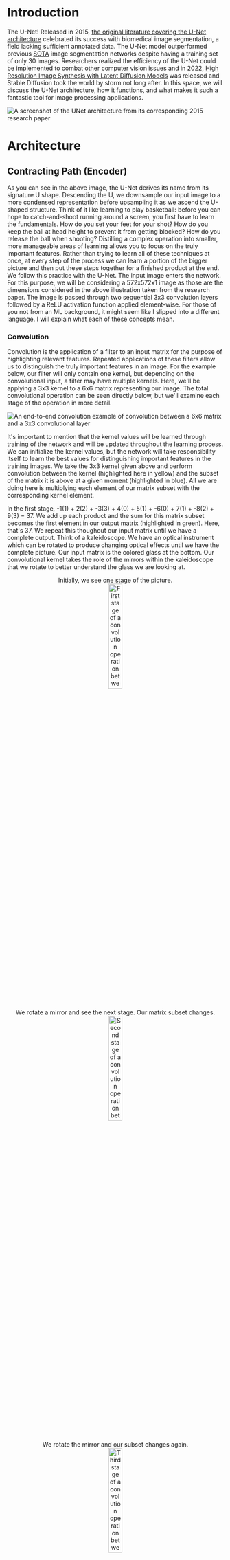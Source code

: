 # Introduction

The U-Net! Released in 2015, [the original literature covering the U-Net architecture](https://arxiv.org/abs/1505.04597) celebrated its success with biomedical image segmentation, a field lacking sufficient annotated data. The U-Net model outperformed previous [SOTA](https://github.com/ejohansson13/concepts_explained/blob/main/Acronyms.md) image segmentation networks despite having a training set of only 30 images. Researchers realized the efficiency of the U-Net could be implemented to combat other computer vision issues and in 2022, [High Resolution Image Synthesis with Latent Diffusion Models](https://arxiv.org/abs/2112.10752) was released and Stable Diffusion took the world by storm not long after. In this space, we will discuss the U-Net architecture, how it functions, and what makes it such a fantastic tool for image processing applications.

![A screenshot of the UNet architecture from its corresponding 2015 research paper](/UNet/Images/unet_architecture.png)
# Architecture

## Contracting Path (Encoder)

As you can see in the above image, the U-Net derives its name from its signature U shape. Descending the U, we downsample our input image to a more condensed representation before upsampling it as we ascend the U-shaped structure. Think of it like learning to play basketball: before you can hope to catch-and-shoot running around a screen, you first have to learn the fundamentals. How do you set your feet for your shot? How do you keep the ball at head height to prevent it from getting blocked? How do you release the ball when shooting? Distilling a complex operation into smaller, more manageable areas of learning allows you to focus on the truly important features. Rather than trying to learn all of these techniques at once, at every step of the process we can learn a portion of the bigger picture and then put these steps together for a finished product at the end. We follow this practice with the U-Net. The input image enters the network. For this purpose, we will be considering a 572x572x1 image as those are the dimensions considered in the above illustration taken from the research paper. The image is passed through two sequential 3x3 convolution layers followed by a ReLU activation function applied element-wise. For those of you not from an ML background, it might seem like I slipped into a different language. I will explain what each of these concepts mean.  

### Convolution
Convolution is the application of a filter to an input matrix for the purpose of highlighting relevant features. Repeated applications of these filters allow us to distinguish the truly important features in an image. For the example below, our filter will only contain one kernel, but depending on the convolutional input, a filter may have multiple kernels. Here, we'll be applying a 3x3 kernel to a 6x6 matrix representing our image. The total convolutional operation can be seen directly below, but we'll examine each stage of the operation in more detail.

![An end-to-end convolution example of convolution between a 6x6 matrix and a 3x3 convolutional layer](/UNet/Images/convolution_with_calculations.png)

It's important to mention that the kernel values will be learned through training of the network and will be updated throughout the learning process. We can initialize the kernel values, but the network will take responsibility itself to learn the best values for distinguishing important features in the training images. We take the 3x3 kernel given above and perform convolution between the kernel (highlighted here in yellow) and the subset of the matrix it is above at a given moment (highlighted in blue). All we are doing here is multiplying each element of our matrix subset with the corresponding kernel element.

In the first stage, -1(1) + 2(2) + -3(3) + 4(0) + 5(1) + -6(0) + 7(1) + -8(2) + 9(3) = 37. We add up each product and the sum for this matrix subset becomes the first element in our output matrix (highlighted in green). Here, that's 37. We repeat this thoughout our input matrix until we have a complete output. Think of a kaleidoscope. We have an optical instrument which can be rotated to produce changing optical effects until we have the complete picture. Our input matrix is the colored glass at the bottom. Our convolutional kernel takes the role of the mirrors within the kaleidoscope that we rotate to better understand the glass we are looking at. 
<p align="center" width="100%">
  Initially, we see one stage of the picture. <br>
  <img src="/UNet/Images/cwc_first_stage.png" alt="First stage of a convolution operation between a matrix and a kernel" width="25%">
</p>

<p align="center" width="100%">
  We rotate a mirror and see the next stage. Our matrix subset changes. <br>
  <img src="/UNet/Images/cwc_second_stage.png" alt="Second stage of a convolution operation between a matrix and a kernel" width="25%"> 
</p>
 
<p align="center" width="100%">
  We rotate the mirror and our subset changes again. <br>
  <img src="/UNet/Images/cwc_third_stage.png" alt="Third stage of a convolution operation between a matrix and a kernel" width="25%">  
</p>

<p align="center" width="100%">
  And again, completing the topmost row. <br>
  <img src="/UNet/Images/cwc_fourth_stage.png" alt="Fourth stage of a convolution operation between a matrix and a kernel" width="25%">  
</p>

So far, we have only been looking at the top row of the kaleidoscope image. And so we shift the lens down slightly to the next stage. A lot of the image will look the same but we have swapped the topmost row for another row further down. Here, we are performing the same elementwise multiplication between the kernel and our matrix subset and summing the products. ![Second row of a convolution operation between a matrix and a kernel](/UNet/Images/cwc_second_row.png) We complete the second row, shift down, and perform the same operations. ![Third row of a convolution operation between a matrix and a kernel](/UNet/Images/cwc_third_row.png) We shift down another row and arrive at all the information our kaleidoscope has to offer and correspondingly all the information our kernel has chosen to highlight from our input matrix. ![Fourth row of a convolution operation between a matrix and a kernel](/UNet/Images/cwc_fourth_row.png) 
As you can see in the example, our input matrix is 6x6 while our output matrix is 4x4. The reason for this decrease in size is that as we move the kernel around the input matrix, we lose out on the edgemost matrix elements. This is intended for the U-Net architecture. The authors refer to it as the overlap-tile strategy, important for biomedical image segmentation as we only utilize pixels of the image where the full context is available in the input image. Here is an illustration from the research paper: 
<p align="center" width="100%">
  <img src="/UNet/Images/biomed_convolution_example.png" alt="Biomedical image segmentation example of convolution operation from U-Net research paper released in 2015" width="40%"
</p>

Convolution discards the edges of the image due to the incomplete context around those pixels, similar to our example.

### Rectified Linear Unit
Now that we have our output matrix, we apply an element-wise activation function. An activation function takes in a value and acts like a security checkpoint at the airport. At the airport, if you have a bottle with liquid over a certain volume, you must empty it before continuing. Rules are in place and if you fall short of those rules, you alter your input before proceeding. Depending on the value input to the activation function, it may allow it to pass unaffected or reject the value and replace it with 0. These actions will also change dependent on the respective activation function. The rectified linear unit (ReLU) activation function allows all nonnegative values to pass, and rejects negative values, setting them to 0.
<p align="center" width="100%">
  <img src="/UNet/Images/relu_activation_function.png" alt="A graph demonstrating the Rectified Linear Unit activation function" width="25%">
</p>

After passing our output matrix through the ReLU activation function, we have the following matrix. As you can see, only negative values were affected.
<p align="center" width="100%">
  <img src="/UNet/Images/matrix_after_activation.png" width="55%">
</p>

By passing our output matrix through this activation function, we are zeroing all negative values. This is important. Activation functions take on the nonlinear responsibility of our network. For those of you with an ML background, this is intuitive. For others, I'll give a brief overview and attach some resources for further reading. Without introducing any nonlinearity, we are bounding our network to linear representations. Regardless of our architecture or number of layers, a combination of linear operations will always result in a linear output and fail to capture a more complex relationship.
<p align="center" width="100%">
  <img src="/UNet/Images/linear_vs_nonlinear.png" alt="A simple example of linear operations failing to capture more complex data relationships"               width="30%"
</p>
  
Expressing this idea in 2-dimensions might seem reductive, but we can see that regardless of the number of operations in our linear relationship, we fail to adequately represent the quadratic curve. We can better capture it at a single instance, but linear operations will always fail to correctly model nonlinear relationships. Nonlinear activation functions allow us to express more complex relationships for the network to better model and understand the data. [Here is a video of Andrew Ng on nonlinear activation functions](https://www.youtube.com/watch?v=NkOv_k7r6no). [And a blog post covering some activation functions with code examples](https://machinelearningmastery.com/using-activation-functions-in-neural-networks/).

### Down-sampling (Max Pooling)
The stages mentioned above are repeated twice. Our initial image is passed through a convolution operation, then ReLU, and that result is passed through another round of convolution and activation functions. Next, we arrive at the downsampling step, illustrated in the below diagram with a red arrow.
<p align="center" width="100%">
  <img src="/UNet/Images/first_downsampling_step.png" alt="The first max pooling operation performed on the contracting path of the U-Net" width="10%"
</p>

To downsample our matrix output, we perform a 2x2 max pooling operation. Max pooling maintains the most essential features of our image while diminishing our total information for faster computations. Preserving the most important features regardless of our matrix size builds robustness in the network to scale and orientation changes in images. We can take our previous matrix as an example. At each 2x2 matrix subset, we highlight the most relevant value and pass it on to our output matrix (highlighted in green).
<p align="center" width="100%">
  <img src="/UNet/Images/max_pooling.png" alt="Example of a max pooling operation transforming a 4x4 matrix into a 2x2 matrix" width="35%"
</p>

By emphasizing the most relevant features in our image, we are also diminishing the less important features. The network becomes less concerned with discoloration or lighting of an image and focuses on the critical features of the objects contained within the image.

Following the convolution, ReLU, and now max pooling operation, the most relevant features of the image have been highlighted for the network to learn. It has also arrived at a much more compact representation of the image, spotlighting the efficiency of the U-Net architecture. Distlling our higher-dimension image to a lower-dimension representation allows for easier and faster computations, especially when our images aren't 4x4 as in the example above, but 568x568. With each max pooling operation, we decrease our total number of pixels by 75% as we half both the number of rows and the number of columns in our matrix. By halving our matrix both horizontally and vertically, we have arrived at a much more compact image representation. 

### Channels
Let's take a step back and revisit convolution. They have an important feature I didn't touch on, channels. Channels are the third dimension for our image matrices. Similar to how images have a height and width, they also have channels. Channels represent the number of distinct spaces offering information on our image. Think of channels as a stack of our images. Each version of the image in the stack is a channel. Each channel in our stack offers a different perspective on our image. 

One way to think of this is through the RGB color space. RGB images are stored with three channels: red, green, and blue. Each channel focuses on one color in the image. We can look at the below image of a lake separated to its respective red, green, and blue channels. One channel in our image of a lake focuses on the intensity of red in the image. Another focuses on the green in our image, while the third channel focuses on the blue.
<p align="center" width="100%">
  <img src="/UNet/Images/image_channels.png" alt="An example image broken down to its respective red, green, and blue channels." width="75%"
</p>

We can also examine this through the lens of a stack of matrices, with each matrix in our stack corresponding to one channel in our image. Similar to above, our image will have three channels, one for each of the RGB colors. Therefore, our stack will have three matrices. Each matrix will have the exact same height, width, and number of pixels, as they all represent the same image. Each cell in each of our matrices will correspond to one pixel of our image. The value of that cell illustrates the magnitude of the channel-specific color in that pixel of our image. These values will range from 0-1, with 0 demonstrating no magnitude and 1 representing absolute magnitude. As we can see, the upper-left pixel in our image appears to be fairly split between red and blue with a slight presence of green. The bottom-left pixel appears to have a heavy red influence, but green and blue are also readily apparent in that image pixel.
<p align="center" width="100%">
  <img src="/UNet/Images/channels.png" alt="An image matrix with pixel values corresponding to its red, green, and blue channels." width="25%"
</p>

The examples above explain the concept of image channels by tying each channel to one of the RGB colors. However, channels don’t have to be restricted to the color space. Channels can represent any information on an image, and often represent image information we take for granted visually, but are essential to a computer’s comprehension. Giving a computer more channels to view an image often leads to a better understanding of the image. These channels can include information on saturation, lighting, definition, or any knowledge that helps the computer perceive image details.

The alternative to multiple channels for an image is only one channel. This is known as grayscale. If an image only has one channel, it lacks all of the other information we described. There is no information on color or saturation or anything besides the intensity of gray shading. A 0 in a pixel would represent white, and a 1 would represent black. Grayscale images only need one channel for information.

When performing convolution, we control the number of channels in our output, allowing the network to broaden its image understanding. It can go beyond grayscale, and process the image in a number of different spaces. These distinct spaces allow the network to accomplish its image processing goal. Incorporating a variety of information from different perspectives (channels), the computer gains awareness of the image it is processing.

Convolution allows us to take a grayscale image and broaden it to 64 channels, deepening the network's image comprehension. This is the example in the paper. Every rectangle indicating the image will have its height and width dimensions near the bottom of the rectangle and its number of channels above the rectangle.
<p align="center" width="100%">
  <img src="/UNet/Images/unet_channels.png" width="10%"
</p>

A 572x572x1 image is input and broadened to 570x570x64. Our input image only holds one channel, as the biomedical images the network was trained on are all in grayscale. If we were training on RGB images, we could feed in images with 3 channels (572x572x3) and still have a 570x570x64 sized output. Convolution allows total control of the number of channels in an output image. Let's take a look at how that works.

### Convolution with Multiple Channels

In our initial convolution example, we explained that our convolutional filter would only contain one kernel. This was a simplified example. For more complex examples, i.e. when dealing with images with multiple channels, a convolutional filter is a collection of kernels, with one kernel for each input channel. When changing the number of channels in an output image through convolution, one filter exists for each output channel. Let’s first examine the multi-filter example where we expand the number of output channels, before considering the multi-kernel example for an image input with multiple channels.

Revisiting our convolution example, we treated a 6x6 matrix as a grayscale image. If we want to expand this image to 3 channels, we would have one filter for each output channel we hope to generate. Each filter would have one kernel for each channel of our input image. Our input image only has one channel, so in this case, we would have one kernel for each convolutional filter. We can see the filters below.
<p align="center">
  <img src="/UNet/Images/unet_kernel1.png" width="10%" /> <img src="/UNet/Images/unet_kernel2.png" width="10%" /> <img src="/UNet/Images/unet_kernel3.png" width="10%" />
</p>

Next, let’s perform convolution with these three filters, each containing one kernel. Feeding in our input matrix, we repeat the same convolutional process as described above, and arrive at the same result. To save space, I've abstracted the calculations, but feel free to work them out for yourself.
<p align="center" width="100%">
  <img src="/UNet/Images/unet_conv_kernel1.png" width="30%"
</p>

We move on to the second convolutional filter and apply its solitary kernel across our input matrix, generating another channel for our output image.
<p align="center" width="100%">
  <img src="/UNet/Images/unet_conv_kernel2.png" width="30%"
</p>

Finally, we apply our third filter with its convolutional kernel for the third and final channel of our output image.
<p align="center" width="100%">
  <img src="/UNet/Images/unet_conv_kernel3.png" width="30%"
</p>

We have transformed our 6x6x1 input matrix into a 4x4x3 output. This convolution allowed the broadening of our one-channel image into multiple channels, offering additional perspectives for the network to better understand our image. Let's consider a slightly more complex example, the first convolution operation in the paper, but treat our input as an RGB image. In the paper, this is an expansion of a grayscale 572x572x1 to 570x570x64. We'll be treating it as an RGB 572x572x3 convolved to 570x570x64.
<p align="center" width="100%">
  <img src="/UNet/Images/unet_first_conv.png" width="10%"
</p>

Again, we'd have one 3x3 kernel for each input channel. That gives us 3 kernels per filter. We'd need 64 filters, one for each output channel. This gives us 64 filters, each with 3 3x3 kernels. Each kernel perform convolutions with its associated channel, following the same operation we've demonstrated above. The output of every kernel-channel pairing is summed together. This means that, although each filter has three kernels, only one matrix is output per filter. Repeating this for each of the 64 filters would give our expected output of 64 channels for our image and allows for the transformation of a 572x572x3 image to 570x570x64. 

Convolution gives our network total control over the number of input and output channels. Each kernel corresponds to one input channel. Each filter corresponds to one output channel. Having a unique kernel for each image input channel allows the network to singularly determine the best parameters at highlighting the image details contained within each channel. Having multiple kernels for each filter ensures that every output channel of our image contains an amalgamation of all the information offered across every channel of our input image. This preservation of information throughout our convolutional operations plays a large role in the efficiency of the U-net and its success with small training sets.

In the first stage, our first convolution operation gives us 64 channels. In the next stage, following our max pooling, we perform our first convolution operation and increase the channels to 128. This continues, doubling our number of channels in the first convolution operation of each stage until we arrive at the bottom of our U-shape and the bridge in our architecture. Increasing the number of channels affords our network additional perspectives to comprehend image details. When compressing our images with every downsampling operation, preserving information becomes doubly important. Talk about why increasing number of channels is so important.

## Bridge
The stages described above (3x3 convolution, ReLU, 3x3 convolution, ReLU, 2x2 max pooling) are repeated multiple times before arriving at the bridge, the bottom of the U-shaped architecture. This is our link between the contractive path we have descended and the expansive path we will soon ascend. Our image is at its smallest dimension size. From our initial 572x572x1 matrix, we have arrived at a 32x32x512 representation. This is the output of the final max pooling operation and serves as our input to the bridge.
<p align="center" width="100%">
  <img src="/UNet/Images/bridge.png" alt="Diagram of the bridge of the U-Net architure taken from the corresponding 2015 research paper" width="55%"
</p>

We repeat the process from throughout our contractive path descension. A 3x3 convolution doubles our number of channels, the ReLU function is applied elementwise, another 3x3 convolution, and another ReLU operation takes our image dimensions to 28x28x1024. Since we have arrived at the bottom of the U, rather than downsample again, we upsample and begin our ascent up the expansive path of the architecture. At some point, no matter how much you practice each technique individually, the only way to increase your proficiency with shooting coming off of a screen is to incorporate your improved individual techniques into the holistic movement of shooting off of a screen. That is what we are doing here. We've distilled our task into its multiple separate techniques and now it is time to start putting it all together again and see how we have improved. 

A continued, single-minded approach to improvement is to be admired, but excessive, overly attentive dedication to minutiae can often be damaging. In basketball, this might manifest as injury. In the U-Net, this could lead to the loss of important image details. We want to be able to see the forest and the trees. For this reason, we stop downsampling our image features and begin upsampling.

## Expansive Path (Decoder)
Throughout our encoder process, we performed multiple sequential operations. Convolutions were followed by an activation function, and multiple convolution-activation operations occurred before we downsampled our image features. The decoder section follows a similar process. We are now putting our techniques together in hopes of shooting the perfect shot, just like the network assembling the features it has learned from its training. Throughout the expansive path, we'll be scaling what we've learned. Rather than practicing catching the ball, setting our feet, and raising the ball to shoot individually, we will be practicing these skills together. The purpose of the encoder was to determine the most important image features and provide the network enough channels to inspect these features. The decoder's purpose is to amalgamate the information offered by each of these channels while restricting information loss. The decoder is responsible for rebuilding the image from the network's determined features and comparing the model output to our desired outcome. Learning at every stage of the decoder will be augmented through skip connections, which I'll cover below. 

### Skip Connections
As we ascend the expansive path, we notice a significant change in the architecture from the contracting path. Skip connections, or connecting paths, offer an opportunity for our network to augment its learning at every decoding step through information from the corresponding encoding step. Skip connections link images at similar stages in their respective processes. These connections across the architecture boost our image understanding. Images from the contracting path are cropped and concatenated on to our expansive path images. Since images are taken from equivalent steps in their respective processes, they have an equal number of channels. Our expansive path images, immediately following upsampling, are augmented with their counterparts and the number of channels is doubled. In the illustration below, images from the contracting path are cropped so that they fit the size of their respective stage in the expansive path. The crop is denoted by the dotted blue lines and the connecting path is illustrated by the gray arrow in the image below. The concatenated contracting path image is depicted as a white rectangle extending the expansive path image.
<p align="center" width="100%">
  <img src="/UNet/Images/connecting_path_crop.png" alt="Crop of the U-Net architure taken from the corresponding 2015 research paper" width="60%"
</p>

The benefit here is that by combining the features present at the encoder stage with those present at the decoder stage, we obtain a more complete understanding of the image. Every channel of our image contributes to the network's overall understanding and provides more context for the image we are reassembling. 

Our current decoder stage image is being reassembled after having been compacted through the encoder. It has been condensed to contain the most important features of our image, but may have lost some spatial awareness of object locations. When trying to reconstruct our image to a higher resolution, regaining the spatial information is crucial. By concatenating the encoder stage representations to our decoder stage, we gain information from a higher resolution image and allow for more accurate image reconstruction. It's like assembling Lego. The picture on the box is a much larger representation of the object you're trying to construct. When building your bricks, you're aware that the floodlights go on top of the fire station. But where is the top of the station? By consulting the image on the box, you can gain a better understanding of the proportion of your bricks and where exactly to place the construction's most important features. 

Similarly for the U-Net, we've identified the most important features, but when trying to reassemble our details to a higher resolution we might have lost their exact placement. Concatenation of the encoder-stage images helps us. The cropped encoder stage might have spatial awareness of all the objects in the image, but not yet understand each feature's importance. The decoder stage image will be aware of the features but might have lost their location when upsampling from smaller image dimensions. The Lego box doesn't place any emphasis on the floodlights, but it tells you their position relative to the other bricks of your construction. We place emphasis on the floodlights when reconstructing the building, and consulting the cover of the box helps us determine their location when reassembling the bricks from scratch. By combining the encoder and decoder stage representations, we can recognize what objects are important and their exact location in relation to the other image pixels, boosting our network's overall image perception. A simplified example is given below, taken from [this video](https://www.youtube.com/watch?v=NhdzGfB1q74) which does a great job explaining the overall U-net architecture.

<img src="/UNet/Images/decoder_stage_sc.png" width="33%" /> <img src="/UNet/Images/encoder_stage_sc.png" width="33%" /> <img src="/UNet/Images/combined_stage_sc.png" width="33%" />

### Up-Sampling
Two main approaches exist to upsampling: nearest neighbor interpolation and transpose convolution. Nearest neighbor interpolation is the original implementation covered in the research paper and offers a much simpler approach. 
Transposed convolutions are an alternative, [summarized below](#transposed-convolution). Nearest neighbor interpolation is intuitive. We quadruple our matrix size by doubling the number of rows and doubling the number of columns in our data. We can convert a 2x2 matrix to a 4x4 matrix by doubling the representation of each value horizontally and vertically.
<p align="center" width="100%">
  <img src="/UNet/Images/simple_upsampling.png" alt="Matrix example of simple upsampling operation" width="45%"
</p>

We quadruple every instance of our previous values to double our matrix's rows and columns. There are no kernels, learned values, or nonlinearity, which offers a quick path to upsampling our compressed image features. After descending the contractive path, and compressing our image information, ascending our expansive path is focused on restoring the image to its original dimensions, while maintaining the features discovered through our descent. Nearest neighbor interpolation offers a cheap upsampling operation without affecting our learned features.
<p align="center" width="100%">
  <img src="/UNet/Images/upsampling_step.png" alt="The last upsampling operation performed on the expanding path of the U-Net" width="30%"
</p>

Directly following our nearest neighbor operation, we perform 2x2 convolution. In the diagram above, the number of channels remains the same between upsampling and concatenating the encoder stage images with the decoder stage images. Two steps are performed sequentially in the green arrow illustrated above. First, the nearest neighbor interpolation upsampling as described above, immediately followed by convolution with 64 filters of 128 2x2 kernels to halve the number of channels. This is necessary as the cropped images arriving via skip connection will double the number of channels again through concatenation. Using the example in the diagram, we could have a 196x196x128 matrix for our image, upsample to 392x392x128, then immediately convolve to 392x392x64. The image's number of channels is then doubled through concatenation and we arrive at a 392x392x128 representation of our image. These image dimensions then proceed to the next convolution operation.

### Convolution and ReLU
After upsampling and skip connections have concatenated our images on to one another, we pass them through a series of convolution and activation function operations. The first convolution stage receives as input our concatenated decoder and encoder stage images. It halves the number of channels, absorbing the information gained from the skip connections. This matrix is then passed through an elementwise ReLU, before we repeat another stage of convolution and activation function operations with no further change to our number of channels.

The purpose of these blocks is similar to their purpose in the contracting path. The convolution emphasizes our important features and the activation function implements nonlinearity for modeling complexity. Let's reexamine our single-channel convolution and activation function example and pass it through another series of convolution and activation function operations. Even in this simplified example, the operations have a notable impact. Our initial matrix with no value greater than 6 jumped to contain a much larger range of values, even with ReLU limiting any negatives.
<p align="center" width="100%">
  <img src="/UNet/Images/convolution_result_revisited.png" width="30%"
</p>

If we pass the matrix through another stage with the same convolutional kernel, we can observe a greater activation of the matrix values, with some jumping to triple digits. Even in this example, we see how convolution might emphasize certain features and devalue others. Our activation function ties the negative value to 0, indicating little important information for our network in this region. We've emphasized critical regions of our image and devalued regions with minimal information.
<p align="center" width="100%">
  <img src="/UNet/Images/convolution_next_step.png" width="50%"
</p>

What we're doing here is akin to sifting for gold. Gold panners will find lucrative riverbeds and pan through sediment to find their gold. The repeated agitation of sediment in the pan leads to gold settling at the bottom. With convolution, we know there's value in our image. The repeated application of our convolutional filters lets the dust and sediment separate itself from our gold: the important features that our network analyzes to make its decision. Convolution and the other network operations are our pans and brushes. The network determines the values of our convolution kernels, and their optimal implementation to interact with the other network operations. It works in concert with activation functions, skip connections, upsampling and downsampling operations to serve as the network's decision-makers on the important features in an image. Throughout training, these values are updated as the network realizes what produces the best results. It receives feedback on its performance and updates the values of its convolutional filters to improve future results. 

This example is only meant to reiterate how convolutional operations work. It's unlikely for any two kernels, let alone filters, to have the same values. Each kernel's values are optimized by the network to highlight significant details of our image and devalue insignificant features. Additionally, the network operates on a much larger scale. Matrices are not 6x6, 4x4 or 2x2, they are anywhere from 28x28 to 572x572. This is why our encoder path condenses each image to a much smaller representation. It provides an efficient method to determine the most important features of our image, regardless of its dimensionality.

### Final Layer (1x1 Convolution)
<p align="center" width="100%">
  <img src="/UNet/Images/unet_architecture.png" alt="A screenshot of the UNet architecture from its corresponding 2015 research paper" width="55%"
</p>

After having performed the many associated concatenation, convolution, activation function, and upsampling operations, we arrive at the final stage of our architecture. Now, our output needs to be understandable for the network to classify its performance. We map our image to the expected number of output channels with a 1x1 convolution. In the architecture above, this involves taking our 64-channel image and performing convolution to output an image with 2 channels. Notice that this convolution operation does not impact our height and width dimensions, it only affects our number of channels. [This is a great video](https://www.youtube.com/watch?v=c1RBQzKsDCk) on 1x1 convolutions, their utility, and use cases.
<p align="center" width="100%">
  <img src="/UNet/Images/unet_final_conv.png" alt="The final convolution operation taken from the Unet research paper" width="35%"
</p>

Using the example from the research paper, we have 1x1 convolution performed to transform our 388x388x64 image to 388x388x2. This requires 2 filters, each with 64 1x1 kernels. Each of the 1x1 kernels convolves with every cell of one channel of our input matrix. These results are summed across the 64 input channels to give one output channel for our image. Repeating this process for our second filter gives our second channel for our output image. Similar to the other convolutional kernels throughout our network, the values of these kernels are learned through network training to produce the best results for our task. The number of output channels for our image is also wholly controllable, allowing as many output channels as needed to review network performance. Now that our image has the expected dimensions, we can evaluate the performance of our network.

### Error Function (Cross-Entropy)
We've done it. We've practiced setting our feet coming around the screen, we've practiced our hand positioning, and we've practiced our follow-through. We've spent time practicing each part of the technique separately and now it's time to put it all together. You run around the screen, catch the ball, shoot, and... CLANGGGG! Off front-rim. What happened? Somewhere in the process, something went wrong. Despite all the time and energy you've put into practicing your technique, something is still a little bit off. Maybe it was the positioning of your feet, maybe it was your release point, maybe you hadn't practiced enough with a defender and that threw off your shot. Whatever the reason, it's okay. This is a learning process and with time, you'll be able to adjust your shot as you learn more and more about what a good shot looks like and take fewer and fewer bad shots. That's exactly what happens with neural networks!

Backpropagation is the feedback reception and adjustment a network undergoes in response to its performance. It is key to the success of any neural network. Throughout the training process, the network spends its time practicing and learning its task. It predicts values then adjusts its predictions in response to the training data's true values. In this case, the U-Net predicts its segmentations and finds out how good of a job it did. If it did a great job, it might go back and only slightly adjust its follow-through. If it did a really bad job, it might go back and do a serious rewrite of setting its feet and bringing the ball up to head height again. Backpropagation and its magnitude is decided by the network's loss function. For the U-Net, those loss functions are Softmax and Cross-Entropy. 

Softmax measures the predicted activation of every pixel in our image across our channels. The channel with the most activation for a particular pixel is considered a 1. For all other channels, that pixel is considered 0. Cross entropy then compares every channel to the image's true labels and penalizes every pixel position with the incorrect label. With this approach, all image channels are encouraged to match the true image labels and incorrect labels are penalized. We compare the network's output to the true result and backpropagate the correctness through our network. If the network was close to the true result, the model will only slightly change its convolution values. If the prediction was far off from the correct result, the model may take more drastic efforts to update its weights for more accurate future predictions. This process is repeated until we have exhausted our set of training images. 

## Other

### Data Augmentation
<p align="center" width="100%">
  <img src="/UNet/Images/data_augmentation.png" alt="An example image showing data augmentation variations" width="50%"
</p>
  
When training on a limited set of images, as with biomedical image segmenation, it is important to maximize the value we extract from our training set. Data Augmenation is one possibility and plays a large role in the success of the U-Net with biomedical image segmentation. Data Augmentation performs a variety of operations on our images to build robustness in our model against new presentations of the same objects. We might flip our images horizontally, vertically, rotate, crop, or change the saturation of our images. The idea is to present the subject of the image in as many different conditions as possible, such that the network can identify our image subject regardless of the surrounding environment. After all, a bike will always be a bike. By presenting our images in various situations, our network learns to identify the object regardless of its context.

### Dropout
Machine learning models quickly become familiar with images included in the training set. As a result, they often struggle with data that differs from the training set. This is a common problem in machine learning, known as overfitting. The network comes to expect all future data to resemble the data it was trained on. To prevent our network from overfitting, we practice dropout. Our network is a collection of neurons and dropout randomly cancels neurons in the training process to allow all neurons to contribute equally to the network's decision-making. We don't want our network to become overly dependent on one neuron. Instead, we want the network to distribute its decision-making such that all neurons contribute to the network output. This gives us the best opportunity to adapt to new data presented to our model.

Think of our architecture as a human body. If you rigorously practice pushups, you are likely to successfully develop your pectoral, deltoid and tricep muscles. Your legs are likely going to be underdeveloped in comparison. When presented with a squat, you might struggle. By instead practicing exercises that work out more muscles in your body, you give yourself the best opportunity to succeed in any athletic endeavor. Dropout is similar. It randomly cancels neurons to ensure a full-body workout for our network. Rather than only practicing pushups, it occasionally cancels the working of your pectoral, deltoid, and tricep muscles. Instead, it might push your leg or back muscles to work. By preventing the overdevelopment of one muscle group, the network encourages a more balanced development. In turn, this balanced training builds strength in every neuron and leads to greater success when presented with new data.

### Transposed Convolution
Transpose convolution offers an alternative to nearest neighbor interpolation. It offers a learnable kernel to increase our spatial resolution to the desired dimensions. One explanation [can be found here](https://towardsdatascience.com/types-of-convolutions-in-deep-learning-717013397f4d) or videos approaching it from different perspectives can be found [here](https://www.youtube.com/watch?v=fMwti6zFcYY) and [here](https://www.youtube.com/watch?v=xoAv6D05j7g). We are creating a learnable kernel which pads our smaller matrix with zeros and performs convolution for an upsampled representation. Transpose convolution is a more complex operation and slightly more expensive in terms of both time and speed as a result. 

Imagine you have the perfect recipe for chicken wings. Unfortunately it only applies to five chicken wings and is enough to feed yourself for dinner every night, but you're having 10 friends over and want to increase the recipe to accomodate everyone. You could multiply the recipe by 10 to have enough food for you and your guests. This would be nearest neighbor interpolation. But, maybe extrapolating the recipe 10x causes a slight loss in the tanginess from the lime zest or in the sweetness from your honey. You could practice multiple times, changing the ingredients and playing with the spice levels until you arrive at a new recipe you enjoy for 10 people. This would require multiple stages of practicing, tasting the wings, and rewriting the recipe until you're happy with the final product. This would be transpose convolution and has the associated time cost in perfecting its recipe as well.

### Disclaimer: Padding in Convolution
Some details were abstracted through this explanation, including the size of our training set images. Our image set is actually 512x512 pixels, expanded to 572x572 by mirroring the last 30 pixels around the edge of the image. This method is known as padding where a matrix is extended to preserve the boundary information. Think about our approach to convolution. We lost the outer boundary of pixels for every convolution operation we performed. Only the pixels with surrounding context were passed through our convolutional filter. To ensure no edge information was lost in these calculations, we initially pad our 512x512 images to 572x572 by mirroring the 30 pixels around the edge of our image. Padding and stride are important details in convolution we didn't get a chance to explore while examining the U-Net. If you want to read more about them, I [suggest the following website](https://d2l.ai/chapter_convolutional-neural-networks/padding-and-strides.html).

# Examples

Below are some examples of the U-Net's functionality from a self-trained U-Net on the following [dataset](https://molab.es/datasets-brain-metastasis-1/?type=metasrd). The dataset contains images of a metastasis in the brain from Patient 040102. More information can be found in the code subdirectory of the U-Net folder. The U-Net was provided high-resolution imaging of the patient's brain across multiple time points and slowly learned to segment the metastasis from the provided annotated segmentations before being evaluated on images it was not trained on.
<img src="/UNet/Images/0172_img.png" width="33%" /> <img src="/UNet/Images/0172_msk.png" width="33%" /> <img src="/UNet/Images/0172_pred.png" width="33%" />

<img src="/UNet/Images/0185_img.png" width="33%" /> <img src="/UNet/Images/0185_msk.png" width="33%" /> <img src="/UNet/Images/0185_pred.png" width="33%" />

<img src="/UNet/Images/0205_img.png" width="33%" /> <img src="/UNet/Images/0205_msk.png" width="33%" /> <img src="/UNet/Images/0205_pred.png" width="33%" />

As you can see above, the model demonstrates some success in segmenting the larger instances in the brain, but lacks nuance. The provided ground-truth examples mirror a coastline, accounting for minute details in the metastasis area. The U-Net predicitions lack this detail, and favor a circular segmentation, likely resulting from the loss metrics the model was trained on and the minimal resources put towards training this model. Let's look at how the model performs with smaller segmentation areas. Does the struggle to capture detail in the segmentation area result in an inability to segment smaller instances?
<img src="/UNet/Images/0457_img.png" width="33%" /> <img src="/UNet/Images/0457_msk.png" width="33%" /> <img src="/UNet/Images/0457_pred.png" width="33%" />

<img src="/UNet/Images/0530_img.png" width="33%" /> <img src="/UNet/Images/0530_msk.png" width="33%" /> <img src="/UNet/Images/0530_pred.png" width="33%" />

<img src="/UNet/Images/0531_img.png" width="33%" /> <img src="/UNet/Images/0531_msk.png" width="33%" /> <img src="/UNet/Images/0531_pred.png" width="33%" />

It's a mixed bag. Some smaller segmentation instances are captured well by the model, while it misses others entirely. The U-Net still favors a circular segmentation area, regardless of the size, for all predictions. The U-Net has demonstrated success with large and small segmentation areas. Its primary limitation seems to be its inability to capture the nuance of segmentation instances. Does the U-Net demonstrate any further issues in its segmentation predictions?
<img src="/UNet/Images/0552_img.png" width="33%" /> <img src="/UNet/Images/0552_msk.png" width="33%" /> <img src="/UNet/Images/0552_pred.png" width="33%" />

<img src="/UNet/Images/0553_img.png" width="33%" /> <img src="/UNet/Images/0553_msk.png" width="33%" /> <img src="/UNet/Images/0553_pred.png" width="33%" />

In both of the images above, the segmentation area is large. We might expect our model to provide an inadequate border of the area, similar to our previous examples. Instead, the model predicts a much smaller segmentation area. The model lacks confidence in predicting a larger segmentation area despite previously successful performances with similarly sized segmentation instances. Let's take a look through the lens of the U-Net and what the model receives as input to understand its decision-making. 
<img src="/UNet/Images/z_0552_img.png" width="33%" /> <img src="/UNet/Images/0552_msk.png" width="33%" /> <img src="/UNet/Images/0552_pred.png" width="33%" />

<img src="/UNet/Images/z_0553_img.png" width="33%" /> <img src="/UNet/Images/0553_msk.png" width="33%" /> <img src="/UNet/Images/0553_pred.png" width="33%" />

It's difficult to see any segmentation area and understandable why the model would struggle to correctly highlight the relevant area. Let's revisit our original three examples to view the correlation between model input and a more successful segmentation prediction.
<img src="/UNet/Images/z_0172_img.png" width="33%" /> <img src="/UNet/Images/0172_msk.png" width="33%" /> <img src="/UNet/Images/0172_pred.png" width="33%" />

<img src="/UNet/Images/z_0185_img.png" width="33%" /> <img src="/UNet/Images/0185_msk.png" width="33%" /> <img src="/UNet/Images/0185_pred.png" width="33%" />

<img src="/UNet/Images/z_0205_img.png" width="33%" /> <img src="/UNet/Images/0205_msk.png" width="33%" /> <img src="/UNet/Images/0205_pred.png" width="33%" />

Medical imaging is a complex technology. Patient movement during examination and instrument calibration play important roles in the success of [medical scans](https://www.ncbi.nlm.nih.gov/pmc/articles/PMC5447676/). The examples above highlight the limitations of an automatic detection model dependent on low signal-to-noise ratio imaging inputs. This model was far from perfect, it was created solely to serve as an implementation example for the U-Net technology presented in this page. Developing a model for industry would require many more iterations, careful tuning, and, in such a high-risk domain, likely still be semi-automatic and reliant on human annotation for support. The model would certainly need to be improved, but so could the data input to the model.

## Improving Input Data

The industry shift to [data improvement over model improvement](https://www.enterpriseai.news/2021/10/08/ai-modeling-reinvented-its-time-to-shift-to-better-data-rather-than-just-building-better-models/) for machine learning represents a fundamental change in perspective. The early focus of machine learning models was to improve models' performance by tuning parameters, activation functions, and altering model architectures. Newer advancements in machine learning are increasingly focused on improving the model input for superior model output. [Dall-E 3](https://cdn.openai.com/papers/dall-e-3.pdf) focused on improved text captioning in the training data for greater prompt fidelity in the generated images. That paper theorized that previous text to image models' inability to holistically capture the sentiment of textual prompts arose from "noisy and inacurate image captions in the training dataset". They remedied the situation by training a custom image captioning model to improve textual captions of training images and highlighted the importance of data in achieving efficacious generative models. The lead author of that paper, James Betker, affirmed as much in his [personal blog](https://nonint.com/2023/06/10/the-it-in-ai-models-is-the-dataset/). Successful model architectures with non-detrimental hyperparameters trained for a long enough time converge to approximately equivalent representations of their dataset. At once this is exceedingly apparent and incredibly unintuitive. If the fundamental role of a model is to accurately represent its data, it makes sense that architecture, optimization, and various configurations become arbitrary. Successful models will successfully model their data. But, this requires a strong mentality shift from academic projects in machine learning where the same choices rendered arbitrary by generative model-level training are the cornerstones of successful training on smaller datasets. All of which is a lot of words to say that the successful training of smaller models, e.g. this U-Net trained on biomedical images, is predicated on configuration choices but, even more so on the data it is trained on.

Thank you for reading! I hope you enjoyed this explanation of the U-Net, intended for readers without any background ML knowledge to understand the architecture and training process of the model. Feel free to check out some of my other model explanations in their respective folders!
